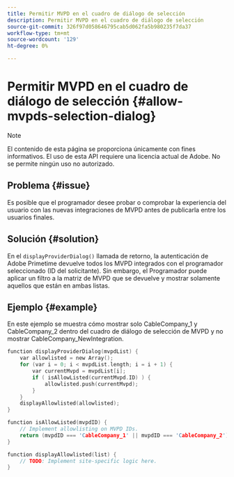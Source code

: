 ```yaml
---
title: Permitir MVPD en el cuadro de diálogo de selección
description: Permitir MVPD en el cuadro de diálogo de selección
source-git-commit: 326f97d058646795cab5d062fa5b980235f7da37
workflow-type: tm+mt
source-wordcount: '129'
ht-degree: 0%

---
```



# Permitir MVPD en el cuadro de diálogo de selección {#allow-mvpds-selection-dialog}

>[!NOTE]
>
>El contenido de esta página se proporciona únicamente con fines informativos. El uso de esta API requiere una licencia actual de Adobe. No se permite ningún uso no autorizado.

## Problema {#issue}

Es posible que el programador desee probar o comprobar la experiencia del usuario con las nuevas integraciones de MVPD antes de publicarla entre los usuarios finales.

## Solución {#solution}

En el `displayProviderDialog()` llamada de retorno, la autenticación de Adobe Primetime devuelve todos los MVPD integrados con el programador seleccionado (ID del solicitante). Sin embargo, el Programador puede aplicar un filtro a la matriz de MVPD que se devuelve y mostrar solamente aquellos que están en ambas listas.

## Ejemplo {#example}

En este ejemplo se muestra cómo mostrar solo CableCompany_1 y CableCompany_2 dentro del cuadro de diálogo de selección de MVPD y no mostrar CableCompany_NewIntegration.

```C
function displayProviderDialog(mvpdList) {
    var allowlisted = new Array();
    for (var i = 0; i < mvpdList.length; i = i + 1) {
        var currentMvpd = mvpdList[i];
        if ( isAllowListed(currentMvpd.ID) ) {
            allowlisted.push(currentMvpd);
        }
    }
    displayAllowlisted(allowlisted);
}

function isAllowListed(mvpdID) {
    // Implement allowlisting on MVPD IDs.
    return (mvpdID === 'CableCompany_1' || mvpdID === 'CableCompany_2');
}

function displayAllowlisted(list) {
    // TODO: Implement site-specific logic here.
}
```

<!--
**Related Information**
* [Prevent MVPDs from appearing in the Selection Dialog](/help/authentication/prevent-mvpd-selectn-dialog.md)
* **Code Samples**
* [Programmer integration guide](/help/authentication/programmer-integration-guide-overview.md)
-->